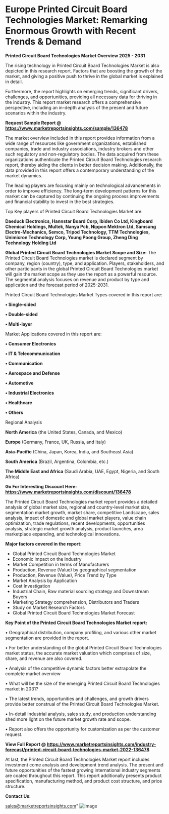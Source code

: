 # Europe Printed Circuit Board Technologies Market: Remarking Enormous Growth with Recent Trends & Demand

<Strong> Printed Circuit Board Technologies Market Overview 2025 - 2031</strong>

The rising technology in Printed Circuit Board Technologies Market is also depicted in this research report. Factors that are boosting the growth of the market, and giving a positive push to thrive in the global market is explained in detail.

Furthermore, the report highlights on emerging trends, significant drivers, challenges, and opportunities, providing all necessary data for thriving in the industry. This report market research offers a comprehensive perspective, including an in-depth analysis of the present and future scenarios within the industry.

<strong>Request Sample Report @ <a href=https://www.marketreportsinsights.com/sample/136478>https://www.marketreportsinsights.com/sample/136478</a></strong>

The market overview included in this report provides information from a wide range of resources like government organizations, established companies, trade and industry associations, industry brokers and other such regulatory and non-regulatory bodies. The data acquired from these organizations authenticate the Printed Circuit Board Technologies research report, thereby aiding the clients in better decision making. Additionally, the data provided in this report offers a contemporary understanding of the market dynamics.

The leading players are focusing mainly on technological advancements in order to improve efficiency. The long-term development patterns for this market can be captured by continuing the ongoing process improvements and financial stability to invest in the best strategies.

Top Key players of Printed Circuit Board Technologies Market are:

<strong>Daeduck Electronics, Hannstar Board Corp, Ibiden Co Ltd, Kingboard Chemical Holdings, Multek, Nanya Pcb, Nippon Mektron Ltd, Samsung Electro-Mechanics, Semco, Tripod Technology, TTM Technologies, Unimicron Technology Corp, Young Poong Group, Zheng Ding Technology Holding Ltd</strong>

<strong><b>Global Printed Circuit Board Technologies Market Scope and Size:</b></strong>
The Printed Circuit Board Technologies market is declared segment by company, region (country), type, and application. Players, stakeholders, and other participants in the global Printed Circuit Board Technologies market will gain the market scope as they use the report as a powerful resource. The segmental analysis focuses on revenue and product by type and application and the forecast period of 2025-2031.

Printed Circuit Board Technologies Market Types covered in this report are:

<strong>• Single-sided

• Double-sided

• Multi-layer</strong>

Market Applications covered in this report are:

<strong>• Consumer Electronics

• IT & Telecommunication

• Communication

• Aerospace and Defense

• Automotive

• Industrial Electronics

• Healthcare

• Others</strong> 

Regional Analysis

<strong>North America</strong> (the United States, Canada, and Mexico)

<strong>Europe</strong> (Germany, France, UK, Russia, and Italy)

<strong>Asia-Pacific</strong> (China, Japan, Korea, India, and Southeast Asia)

<strong>South America</strong> (Brazil, Argentina, Colombia, etc.)

<strong>The Middle East and Africa</strong> (Saudi Arabia, UAE, Egypt, Nigeria, and South Africa)

<strong>Go For Interesting Discount Here: <a href=https://www.marketreportsinsights.com/discount/136478>https://www.marketreportsinsights.com/discount/136478</a></strong>

The Printed Circuit Board Technologies market report provides a detailed analysis of global market size, regional and country-level market size, segmentation market growth, market share, competitive Landscape, sales analysis, impact of domestic and global market players, value chain optimization, trade regulations, recent developments, opportunities analysis, strategic market growth analysis, product launches, area marketplace expanding, and technological innovations.

<strong><b>Major factors covered in the report:</b></strong>
<ul>
  <li>Global Printed Circuit Board Technologies Market </li>
  <li>Economic Impact on the Industry</li>
  <li>Market Competition in terms of Manufacturers</li>
  <li>Production, Revenue (Value) by geographical segmentation</li>
  <li>Production, Revenue (Value), Price Trend by Type</li>
  <li>Market Analysis by Application</li>
  <li>Cost Investigation</li>
  <li>Industrial Chain, Raw material sourcing strategy and Downstream Buyers</li>
  <li>Marketing Strategy comprehension, Distributors and Traders</li>
  <li>Study on Market Research Factors</li>
  <li>Global Printed Circuit Board Technologies Market Forecast</li>
</ul>

<strong><b>Key Point of the Printed Circuit Board Technologies Market report:</b></strong>

• Geographical distribution, company profiling, and various other market segmentation are provided in the report.

• For better understanding of the global Printed Circuit Board Technologies market status, the accurate market valuation which comprises of size, share, and revenue are also covered.

• Analysis of the competitive dynamic factors better extrapolate the complete market overview

• What will be the size of the emerging Printed Circuit Board Technologies market in 2031?

• The latest trends, opportunities and challenges, and growth drivers provide better construal of the Printed Circuit Board Technologies Market.

• In-detail industrial analysis, sales study, and production understanding shed more light on the future market growth rate and scope.

• Report also offers the opportunity for customization as per the customer request.

<strong><b>View Full Report @ <a href=https://www.marketreportsinsights.com/industry-forecast/printed-circuit-board-technologies-market-2022-136478>https://www.marketreportsinsights.com/industry-forecast/printed-circuit-board-technologies-market-2022-136478</a></b></strong>


At last, the Printed Circuit Board Technologies Market report includes investment come analysis and development trend analysis. The present and future opportunities of the fastest growing international industry segments are coated throughout this report. This report additionally presents product specification, manufacturing method, and product cost structure, and price structure.

<strong>Contact Us:</strong>

sales@marketreportsinsights.com"
![image](https://github.com/user-attachments/assets/e71d6be0-9a82-4b6a-996e-eb526ed3440c)
